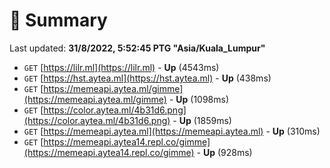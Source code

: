# 📖 Summary
Last updated: **31/8/2022, 5:52:45 PTG "Asia/Kuala_Lumpur"**

- `GET` [https://lilr.ml](https://lilr.ml) - **Up** (4543ms)
- `GET` [https://hst.aytea.ml](https://hst.aytea.ml) - **Up** (438ms)
- `GET` [https://memeapi.aytea.ml/gimme](https://memeapi.aytea.ml/gimme) - **Up** (1098ms)
- `GET` [https://color.aytea.ml/4b31d6.png](https://color.aytea.ml/4b31d6.png) - **Up** (1859ms)
- `GET` [https://memeapi.aytea.ml](https://memeapi.aytea.ml) - **Up** (310ms)
- `GET` [https://memeapi.aytea14.repl.co/gimme](https://memeapi.aytea14.repl.co/gimme) - **Up** (928ms)
